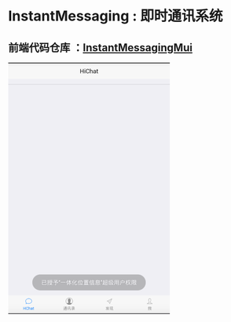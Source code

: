 # InstantMessaging : 即时通讯系统
## 前端代码仓库 ：[InstantMessagingMui](https://github.com/zhaohai1299002788/InstantMessagingMui)
<img src="https://github.com/zhaohai1299002788/InstantMessaging/blob/master/src/main/resources/static/image/%E4%B8%BB%E9%A2%98%E7%95%8C%E9%9D%A2.png" style="zoom:50%"/>